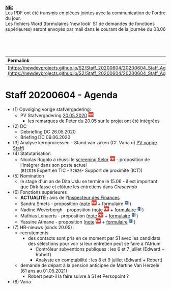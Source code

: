 <link rel="stylesheet" href="https://newdevprojects.github.io/S2/S2.css">
<link rel="stylesheet" href="S2.css">

<u><b>NB:</b></u>  
Les PDF ont été transmis en pièces jointes avec la communication de l'ordre du jour.  
Les fichiers Word (formulaires 'new look' S1 de demandes de fonctions supérieures) seront envoyés par mail dans le courant de la journée du 03.06

&nbsp;

&nbsp;

| Permalink |
| :--- |
| [https://newdevprojects.github.io/S2/Staff_20200604/20200604_Staff_Agenda.html](https://newdevprojects.github.io/S2/Staff_20200604/20200604_Staff_Agenda.html) | 

# Staff 20200604 - Agenda

* (1) Opvolging vorige stafvergadering:
	* PV Stafvergadering [20.05.2020](20200520_Staff_PV.pdf) ![](pdf.png)
		* les remarques de Peter du 20.05 sur le projet ont été intégrées
* (2) DC 
	* Debriefing DC 26.05.2020 
	* Briefing DC 09.06.2020
* (3) Analyse kernprocessen - Stand van zaken (Cf. Varia d) [PV vorige Staff](20200520_Staff_PV.pdf))
* (4) Statutarisation
	* Nicolas Rugolo a réussi le [screening Selor](Nicolas_Rugolo_Selor.pdf) ![](pdf.png) - proposition de l'intégrer dans son poste actuel<br>(`BICDIB` Expert en TIC - `S2626`- Support de proximité (ICT))
* (5) Nomination
	* le stage d'un an de Dita Uslu se termine le 15.06 - il est important que Dirk fasse et clôture les entretiens dans *Crescendo*
* (6) Fonctions supérieures
	* <b>ACTUALIT&Eacute; : </b> avis de l'[Inspecteur des Finances](Avis_IF.pdf)
	* Sandra Smets - proposition ([note](Note_000374_fxsup_Sandra_Smets.pdf) ![](pdf.png) + formulaire ![](word.jpg))
	* Nadine Weverbergh - proposition ([note](Note_000375_fxsup_Nadine_Weverbergh.pdf) ![](pdf.png) + [formulaire](Formulaire_Nadine_Weverbergh.doc) ![](word.jpg))
	* Mathias Lenaerts - proposition ([note](Note_000376_fxsup_Mathias_Lenaerts.pdf) ![](pdf.png) + [formulaire](Formulaire_Mathias_Lenaerts.doc) ![](word.jpg))
	* Yassine Atmane - proposition ([note](Note_000377_fxsup_Yassine_Atmane.pdf) ![](pdf.png) + [formulaire](Formulaire_Yassine_Atmane.doc) ![](word.jpg))
* (7) HR-nieuws (sinds 20.05) :
	* recrutements 
		* des contacts sont pris en ce moment par S1 avec les candidats des sélections pour voir si leur entretien peut se faire à l'Atrium
			* Contrôleur subventions publiques : les 6 et 7 juillet (Edward + Robert)
			* Analyste en comptabilité : les 8 et 9 juillet (Edward + Robert)
	* demande de départ à la pension anticipée de Martine Van Herzele (61 ans au 01.05.2021)
		* Robert peut-il la faire suivre à S1 et Persopoint ?
* (8) Varia


	
